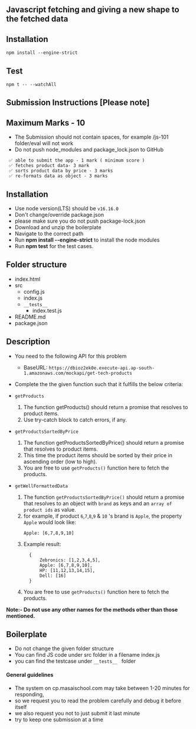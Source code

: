 ## Javascript fetching and giving a new shape to the fetched data

## Installation
```
npm install --engine-strict
```

## Test 
```
npm t -- --watchAll
```

## Submission Instructions [Please note]

## Maximum Marks - 10

- The Submission should not contain spaces, for example /js-101 folder/eval will not work
- Do not push node_modules and package_lock.json to GitHub

```
 ✅ able to submit the app - 1 mark ( minimum score )
 ✅ fetches product data- 3 mark
 ✅ sorts product data by price - 3 marks
 ✅ re-formats data as object - 3 marks
```

## Installation

- Use node version(LTS) should be `v16.16.0`
- Don't change/override package.json
- please make sure you do not push package-lock.json
- Download and unzip the boilerplate
- Navigate to the correct path
- Run **npm install --engine-strict** to install the node modules
- Run **npm test** for the test cases.

## Folder structure

- index.html
- src
  - config.js
  - index.js
  - `__tests__`
    - index.test.js
- README.md
- package.json

## Description

- You need to the following API for this problem
  
  - BaseURL: `https://dbioz2ek0e.execute-api.ap-south-1.amazonaws.com/mockapi/get-tech-products`

- Complete the the given function such that it fulfills the below criteria:

- `getProducts`

  1.  The function getProducts() should return a promise that resolves to product items.
  2.  Use try-catch block to catch errors, if any.

- `getProductsSortedByPrice`

  1.  The function getProductsSortedByPrice() should return a promise that resolves to product items.
  2.  This time the product items should be sorted by their price in ascending order (low to high).
  3.  You are free to use `getProducts()` function here to fetch the products.

- `getWellFormattedData`

  1.  The function `getProductsSortedByPrice()` should return a promise that resolves to an object with `brand` as keys and an `array of product ids` as value.
  2.  for example, if product `6`,`7`,`8`,`9` & `10` 's brand is `Apple`, the property `Apple` would look like:
      ```
      Apple: [6,7,8,9,10]
      ```
  3. Example result: 
      ```
        {
            Zebronics: [1,2,3,4,5],
            Apple: [6,7,8,9,10],
            HP: [11,12,13,14,15],
            Dell: [16]
        }   
      ```    
  4.  You are free to use `getProducts()` function here to fetch the products.



**Note:- Do not use any other names for the methods other than those mentioned.**

####

## Boilerplate

- Do not change the given folder structure
- You can find JS code under src folder in a filename index.js
- you can find the testcase under `__tests__ ` folder

#### General guidelines

- The system on cp.masaischool.com may take between 1-20 minutes for responding,
- so we request you to read the problem carefully and debug it before itself
- we also request you not to just submit it last minute
- try to keep one submission at a time


